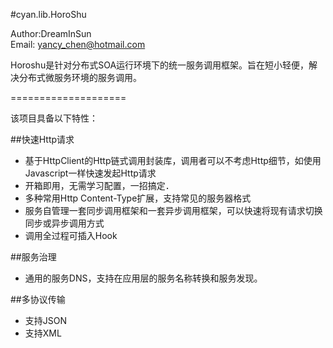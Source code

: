 #cyan.lib.HoroShu

Author:DreamInSun<br/>
Email: yancy_chen@hotmail.com<br/>

Horoshu是针对分布式SOA运行环境下的统一服务调用框架。旨在短小轻便，解决分布式微服务环境的服务调用。

====================

该项目具备以下特性：

##快速Http请求
<ul>
<li>基于HttpClient的Http链式调用封装库，调用者可以不考虑Http细节，如使用Javascript一样快速发起Http请求</li>
<li>开箱即用，无需学习配置，一招搞定．</li>
<li>多种常用Http Content-Type扩展，支持常见的服务器格式</li>
<li>服务自管理一套同步调用框架和一套异步调用框架，可以快速将现有请求切换同步或异步调用方式</li>
<li>调用全过程可插入Hook</li>
</ul>

##服务治理
<ul>
<li>通用的服务DNS，支持在应用层的服务名称转换和服务发现。</li>

</ul>

##多协议传输
<ul>
<li>支持JSON</li>
<li>支持XML</li>
</ul>




